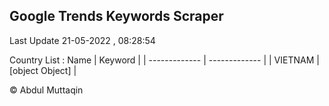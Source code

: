 

## Google Trends Keywords Scraper 
 
Last Update 21-05-2022 , 08:28:54

Country List :
 Name  | Keyword |
| ------------- | ------------- |
| VIETNAM | [object Object] |



© Abdul Muttaqin 
